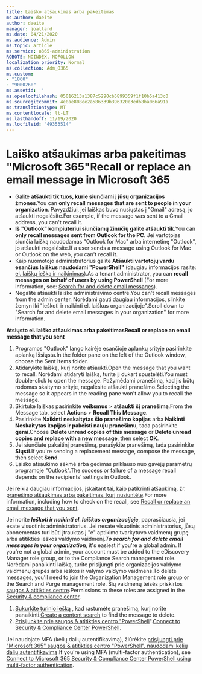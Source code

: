 ```yaml
---
title: Laiško atšaukimas arba pakeitimas
ms.author: daeite
author: daeite
manager: joallard
ms.date: 04/21/2020
ms.audience: Admin
ms.topic: article
ms.service: o365-administration
ROBOTS: NOINDEX, NOFOLLOW
localization_priority: Normal
ms.collection: Adm_O365
ms.custom:
- "1860"
- "9000260"
ms.assetid: ''
ms.openlocfilehash: 05016213a1387c5290cb5899359f1f10b5a413c0
ms.sourcegitcommit: 4e0ae808ee2a586339b396320e3edb8ba066a91a
ms.translationtype: MT
ms.contentlocale: lt-LT
ms.lasthandoff: 11/19/2020
ms.locfileid: "49353514"
---
```

# <a name="recall-or-replace-an-email-message-in-microsoft-365"></a><span data-ttu-id="3289f-102">Laiško atšaukimas arba pakeitimas "Microsoft 365"</span><span class="sxs-lookup"><span data-stu-id="3289f-102">Recall or replace an email message in Microsoft 365</span></span>

- <span data-ttu-id="3289f-103">Galite **atšaukti tik tuos, kurie siunčiami į jūsų organizacijos žmones**.</span><span class="sxs-lookup"><span data-stu-id="3289f-103">You can **only recall messages that are sent to people in your organization**.</span></span> <span data-ttu-id="3289f-104">Pavyzdžiui, jei laiškas buvo nusiųstas į "Gmail" adresą, jo atšaukti negalėsite.</span><span class="sxs-lookup"><span data-stu-id="3289f-104">For example, if the message was sent to a Gmail address, you can't recall it.</span></span>
- <span data-ttu-id="3289f-105">**Iš "Outlook" kompiuteriui siunčiamų žinučių galite atšaukti tik**.</span><span class="sxs-lookup"><span data-stu-id="3289f-105">You can **only recall messages sent from Outlook for the PC**.</span></span> <span data-ttu-id="3289f-106">Jei vartotojas siunčia laišką naudodamas "Outlook for Mac" arba internetinę "Outlook", jo atšaukti negalėsite.</span><span class="sxs-lookup"><span data-stu-id="3289f-106">If a user sends a message using Outlook for Mac or Outlook on the web, you can't recall it.</span></span>
- <span data-ttu-id="3289f-107">Kaip nuomotojo administratorius galite **Atšaukti vartotojų vardu esančius laiškus naudodami "PowerShell"** (daugiau informacijos rasite: [el. laiškų ieška ir naikinimas](https://docs.microsoft.com/microsoft-365/compliance/search-for-and-delete-messages-in-your-organization)).</span><span class="sxs-lookup"><span data-stu-id="3289f-107">As a tenant administrator, you can **recall messages on behalf of users by using PowerShell** (For more information, see: [Search for and delete email messages](https://docs.microsoft.com/microsoft-365/compliance/search-for-and-delete-messages-in-your-organization)).</span></span>
- <span data-ttu-id="3289f-108">Negalite atšaukti laiško administravimo centre.</span><span class="sxs-lookup"><span data-stu-id="3289f-108">You can't recall messages from the admin center.</span></span> <span data-ttu-id="3289f-109">Norėdami gauti daugiau informacijos, slinkite žemyn iki "ieškoti ir naikinti el. laiškus organizacijoje".</span><span class="sxs-lookup"><span data-stu-id="3289f-109">Scroll down to "Search for and delete email messages in your organization" for more information.</span></span>

<span data-ttu-id="3289f-110">**Atsiųsto el. laiško atšaukimas arba pakeitimas**</span><span class="sxs-lookup"><span data-stu-id="3289f-110">**Recall or replace an email message that you sent**</span></span>

1. <span data-ttu-id="3289f-111">Programos "Outlook" lango kairėje esančioje aplankų srityje pasirinkite aplanką Išsiųsta.</span><span class="sxs-lookup"><span data-stu-id="3289f-111">In the folder pane on the left of the Outlook window, choose the Sent Items folder.</span></span>
2. <span data-ttu-id="3289f-112">Atidarykite laišką, kurį norite atšaukti.</span><span class="sxs-lookup"><span data-stu-id="3289f-112">Open the message that you want to recall.</span></span> <span data-ttu-id="3289f-113">Norėdami atidaryti laišką, turite jį dukart spustelėti.</span><span class="sxs-lookup"><span data-stu-id="3289f-113">You must double-click to open the message.</span></span> <span data-ttu-id="3289f-114">Pažymėdami pranešimą, kad jis būtų rodomas skaitymo srityje, negalėsite atšaukti pranešimo.</span><span class="sxs-lookup"><span data-stu-id="3289f-114">Selecting the message so it appears in the reading pane won't allow you to recall the message.</span></span>
3. <span data-ttu-id="3289f-115">Skirtuke laiškas pasirinkite **veiksmus**  >  **atšaukti šį pranešimą**.</span><span class="sxs-lookup"><span data-stu-id="3289f-115">From the Message tab, select **Actions** > **Recall This Message**.</span></span>
4. <span data-ttu-id="3289f-116">Pasirinkite **Naikinti neskaitytas šio pranešimo kopijas** arba **Naikinti Neskaitytas kopijas ir pakeisti nauju pranešimu**, tada pasirinkite **gerai**.</span><span class="sxs-lookup"><span data-stu-id="3289f-116">Choose **Delete unread copies of this message** or **Delete unread copies and replace with a new message**, then select **OK**.</span></span>
5. <span data-ttu-id="3289f-117">Jei siunčiate pakaitinį pranešimą, parašykite pranešimą, tada pasirinkite **Siųsti**.</span><span class="sxs-lookup"><span data-stu-id="3289f-117">If you're sending a replacement message, compose the message, then select **Send**.</span></span>
6. <span data-ttu-id="3289f-118">Laiško atšaukimo sėkmė arba gedimas priklauso nuo gavėjų parametrų programoje "Outlook".</span><span class="sxs-lookup"><span data-stu-id="3289f-118">The success or failure of a message recall depends on the recipients' settings in Outlook.</span></span>

<span data-ttu-id="3289f-119">Jei reikia daugiau informacijos, įskaitant tai, kaip patikrinti atšaukimą, žr. [pranešimo atšaukimas arba pakeitimas, kurį nusiuntėte](https://support.office.com/article/35027f88-d655-4554-b4f8-6c0729a723a0).</span><span class="sxs-lookup"><span data-stu-id="3289f-119">For more information, including how to check on the recall, see [Recall or replace an email message that you sent](https://support.office.com/article/35027f88-d655-4554-b4f8-6c0729a723a0).</span></span>

<span data-ttu-id="3289f-120">Jei norite **_Ieškoti ir naikinti el. laiškus organizacijoje_**, paprasčiausia, jei esate visuotinis administratorius. Jei nesate visuotinis administratorius, jūsų abonementas turi būti įtrauktas į "e" aptikimo tvarkytuvo vaidmenų grupę arba atitikties ieškos valdymo vaidmenį.</span><span class="sxs-lookup"><span data-stu-id="3289f-120">**_To search for and delete email messages in your organization_**, it's easiest if you're a global admin. If you're not a global admin, your account must be added to the eDiscovery Manager role group, or to the Compliance Search management role.</span></span> <span data-ttu-id="3289f-121">Norėdami panaikinti laišką, turite prisijungti prie organizacijos valdymo vaidmenų grupės arba ieškos ir valymo valdymo vaidmens.</span><span class="sxs-lookup"><span data-stu-id="3289f-121">To delete messages, you'll need to join the Organization Management role group or the Search and Purge management role.</span></span> <span data-ttu-id="3289f-122">Šių vaidmenų teisės priskirtos [saugos & atitikties centre](https://protection.office.com/).</span><span class="sxs-lookup"><span data-stu-id="3289f-122">Permissions to these roles are assigned in the [Security & compliance center](https://protection.office.com/).</span></span>

1. <span data-ttu-id="3289f-123">[Sukurkite turinio iešką](https://docs.microsoft.com/microsoft-365/compliance/content-search) , kad rastumėte pranešimą, kurį norite panaikinti.</span><span class="sxs-lookup"><span data-stu-id="3289f-123">[Create a content search](https://docs.microsoft.com/microsoft-365/compliance/content-search) to find the message to delete.</span></span>
2. <span data-ttu-id="3289f-124">[Prisijunkite prie saugos & atitikties centro "PowerShell](https://docs.microsoft.com/powershell/exchange/office-365-scc/connect-to-scc-powershell/connect-to-scc-powershell)".</span><span class="sxs-lookup"><span data-stu-id="3289f-124">[Connect to Security & Compliance Center PowerShell](https://docs.microsoft.com/powershell/exchange/office-365-scc/connect-to-scc-powershell/connect-to-scc-powershell).</span></span>

<span data-ttu-id="3289f-125">Jei naudojate MFA (kelių dalių autentifikavimą), žiūrėkite [prisijungti prie "Microsoft 365" saugos & atitikties centro "PowerShell", naudodami kelių dalių autentifikavimą](https://docs.microsoft.com/powershell/exchange/office-365-scc/connect-to-scc-powershell/mfa-connect-to-scc-powershell).</span><span class="sxs-lookup"><span data-stu-id="3289f-125">If you're using MFA (multi-factor authentication), see [Connect to Microsoft 365 Security & Compliance Center PowerShell using multi-factor authentication](https://docs.microsoft.com/powershell/exchange/office-365-scc/connect-to-scc-powershell/mfa-connect-to-scc-powershell).</span></span>

